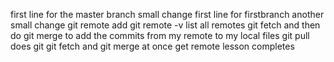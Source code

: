 
first line for the master branch small change
first line for firstbranch another small change
git remote add
git remote -v list all remotes
git fetch and then do git merge to add the commits from my remote to my local files
git pull does git git fetch and git merge at once
get remote lesson completes
